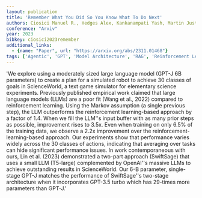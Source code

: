 ```yaml
---
layout: publication
title: 'Remember What You Did So You Know What To Do Next'
authors: Ciosici Manuel R., Hedges Alex, Kankanampati Yash, Martin Justin, Freedman Marjorie, Weischedel Ralph
conference: "Arxiv"
year: 2023
bibkey: ciosici2023remember
additional_links:
  - {name: "Paper", url: "https://arxiv.org/abs/2311.01468"}
tags: ['Agentic', 'GPT', 'Model Architecture', 'RAG', 'Reinforcement Learning', 'Training Techniques']
---
```

'We explore using a moderately sized large language model (GPT-J 6B parameters) to create a plan for a simulated robot to achieve 30 classes of goals in ScienceWorld, a text game simulator for elementary science experiments. Previously published empirical work claimed that large language models (LLMs) are a poor fit (Wang et al., 2022) compared to reinforcement learning. Using the Markov assumption (a single previous step), the LLM outperforms the reinforcement learning-based approach by a factor of 1.4. When we fill the LLM''s input buffer with as many prior steps as possible, improvement rises to 3.5x. Even when training on only 6.5&#37; of the training data, we observe a 2.2x improvement over the reinforcement-learning-based approach. Our experiments show that performance varies widely across the 30 classes of actions, indicating that averaging over tasks can hide significant performance issues. In work contemporaneous with ours, Lin et al. (2023) demonstrated a two-part approach (SwiftSage) that uses a small LLM (T5-large) complemented by OpenAI''s massive LLMs to achieve outstanding results in ScienceWorld. Our 6-B parameter, single-stage GPT-J matches the performance of SwiftSage''s two-stage architecture when it incorporates GPT-3.5 turbo which has 29-times more parameters than GPT-J.'
